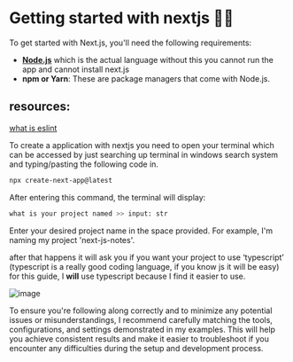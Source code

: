 # Getting started with nextjs 🙏🏻
To get started with Next.js, you'll need the following requirements: 

- [**Node.js**](https://nodejs.org/en) which is the actual language without this you cannot run the app and cannot install next.js
- **npm or Yarn**: These are package managers that come with Node.js.

## resources:

[what is eslint](https://github.com/xxpwnxxx420lord/nextjs-notes/blob/main/1.0/eslint.md)

To create a application with nextjs you need to open your terminal which can be accessed by just searching up terminal in windows search system and typing/pasting the following code in.

```bash
npx create-next-app@latest
```

After entering this command, the terminal will display: 

```bash
what is your project named >> input: str
```

Enter your desired project name in the space provided. For example, I'm naming my project 'next-js-notes'.

after that happens it will ask you if you want your project to use ‘typescript’ (typescript is a really good coding language, if you know js it will be easy) for this guide, I **will** use typescript because I find it easier to use.

![image](https://github.com/user-attachments/assets/e6d0dab2-1109-4fcc-8985-1714d4d040ec)

To ensure you're following along correctly and to minimize any potential issues or misunderstandings, I recommend carefully matching the tools, configurations, and settings demonstrated in my examples. This will help you achieve consistent results and make it easier to troubleshoot if you encounter any difficulties during the setup and development process.
